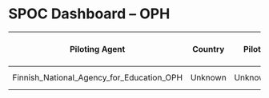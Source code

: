 # SPOC Dashboard – OPH

| Piloting Agent | Country | Pilot | PA Checklist % | PA Last Update | SPOC Checklist % | SPOC Last Update |
|----------------|---------|--------|----------------|----------------|------------------|------------------|
| Finnish_National_Agency_for_Education_OPH | Unknown | Unknown | 0% | 2025-04-07 | 0% | 2025-04-07 |
